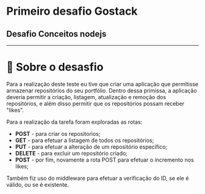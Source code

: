 # Primeiro desafio Gostack
## Desafio Conceitos nodejs
 
 
 --------------------------------------------------------
 # 🚀 Sobre o desasfio
 Para a realização deste teste eu tive que criar uma aplicação que permitisse armazenar repositórios do seu portfólio.
 Dentro dessa primissa, a aplicação deveria permitir a criação, listagem, atualização e remoção dos repositórios, e além disso permitir que os repositórios possam receber "likes".

 Para a realização da tarefa foram exploradas as rotas:
 * <b>POST</b> - para criar os repositorios;
 * <b>GET</b> - para efetuar a listagem de todos os repositórios;
 * <b>PUT</b> - para efetuar a alteração de um repositório específico;
 * <b>DELETE</b> - para excluir um repositório criado;
 * <b>POST</b> - por fim, novamente a rota POST para efetuar o incremento nos likes;

 Também fiz uso do middleware para efetuar a verificação do ID, se ele é válido, ou se é existente. 
